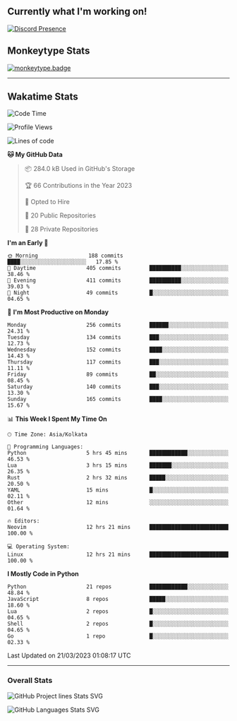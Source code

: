 ## Currently what I'm working on!
[![Discord Presence](https://lanyard.cnrad.dev/api/534981034400284712)](https://discord.com/users/534981034400284712)

## Monkeytype Stats
[![monkeytype.badge]][monkeytype]

---

## Wakatime Stats
<!--START_SECTION:waka-->
![Code Time](http://img.shields.io/badge/Code%20Time-595%20hrs%205%20mins-blue)

![Profile Views](http://img.shields.io/badge/Profile%20Views-16-blue)

![Lines of code](https://img.shields.io/badge/From%20Hello%20World%20I%27ve%20Written-3.4%20million%20lines%20of%20code-blue)

**🐱 My GitHub Data** 

> 📦 284.0 kB Used in GitHub's Storage 
 > 
> 🏆 66 Contributions in the Year 2023
 > 
> 💼 Opted to Hire
 > 
> 📜 20 Public Repositories 
 > 
> 🔑 28 Private Repositories 
 > 
**I'm an Early 🐤** 

```text
🌞 Morning                188 commits         ████░░░░░░░░░░░░░░░░░░░░░   17.85 % 
🌆 Daytime                405 commits         ██████████░░░░░░░░░░░░░░░   38.46 % 
🌃 Evening                411 commits         ██████████░░░░░░░░░░░░░░░   39.03 % 
🌙 Night                  49 commits          █░░░░░░░░░░░░░░░░░░░░░░░░   04.65 % 
```
📅 **I'm Most Productive on Monday** 

```text
Monday                   256 commits         ██████░░░░░░░░░░░░░░░░░░░   24.31 % 
Tuesday                  134 commits         ███░░░░░░░░░░░░░░░░░░░░░░   12.73 % 
Wednesday                152 commits         ████░░░░░░░░░░░░░░░░░░░░░   14.43 % 
Thursday                 117 commits         ███░░░░░░░░░░░░░░░░░░░░░░   11.11 % 
Friday                   89 commits          ██░░░░░░░░░░░░░░░░░░░░░░░   08.45 % 
Saturday                 140 commits         ███░░░░░░░░░░░░░░░░░░░░░░   13.30 % 
Sunday                   165 commits         ████░░░░░░░░░░░░░░░░░░░░░   15.67 % 
```


📊 **This Week I Spent My Time On** 

```text
🕑︎ Time Zone: Asia/Kolkata

💬 Programming Languages: 
Python                   5 hrs 45 mins       ████████████░░░░░░░░░░░░░   46.53 % 
Lua                      3 hrs 15 mins       ███████░░░░░░░░░░░░░░░░░░   26.35 % 
Rust                     2 hrs 32 mins       █████░░░░░░░░░░░░░░░░░░░░   20.50 % 
YAML                     15 mins             █░░░░░░░░░░░░░░░░░░░░░░░░   02.11 % 
Other                    12 mins             ░░░░░░░░░░░░░░░░░░░░░░░░░   01.64 % 

🔥 Editors: 
Neovim                   12 hrs 21 mins      █████████████████████████   100.00 % 

💻 Operating System: 
Linux                    12 hrs 21 mins      █████████████████████████   100.00 % 
```

**I Mostly Code in Python** 

```text
Python                   21 repos            ████████████░░░░░░░░░░░░░   48.84 % 
JavaScript               8 repos             █████░░░░░░░░░░░░░░░░░░░░   18.60 % 
Lua                      2 repos             █░░░░░░░░░░░░░░░░░░░░░░░░   04.65 % 
Shell                    2 repos             █░░░░░░░░░░░░░░░░░░░░░░░░   04.65 % 
Go                       1 repo              █░░░░░░░░░░░░░░░░░░░░░░░░   02.33 % 
```




 Last Updated on 21/03/2023 01:08:17 UTC
<!--END_SECTION:waka-->
---

### Overall Stats


![GitHub Project lines Stats SVG](https://api.githubtrends.io/user/svg/Dhanus3133/repos?time_range=one_year&include_private=True&loc_metric=changed&group=private&theme=dark)

![GitHub Languages Stats SVG](https://api.githubtrends.io/user/svg/Dhanus3133/langs?time_range=one_year&include_private=True&loc_metric=changed&compact=True&theme=dark)


[monkeytype.badge]: https://img.shields.io/endpoint?style=for-the-badge&url=https%3A%2F%2Fmonkeytype-badge-vhd5lan7mmhz.runkit.sh%3Fmessage%3D122wpm%26label%3Dmonkeytype%26logoVariant%3Done
[monkeytype]: https://monkeytype.com/profile/dhanus
